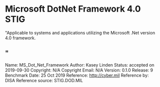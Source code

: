 # Microsoft DotNet Framework 4.0 STIG
"Applicable to systems and applications utilizing the Microsoft .Net version 4.0 framework.

"
---
Name: MS_Dot_Net_Framework
Author: Kasey Linden
Status: accepted on 2019-09-30
Copyright: N/A
Copyright Email: N/A
Version: 0.1.0
Release: 9 Benchmark Date: 25 Oct 2019
Reference: http://cyber.mil
Reference by: DISA
Reference source: STIG.DOD.MIL
